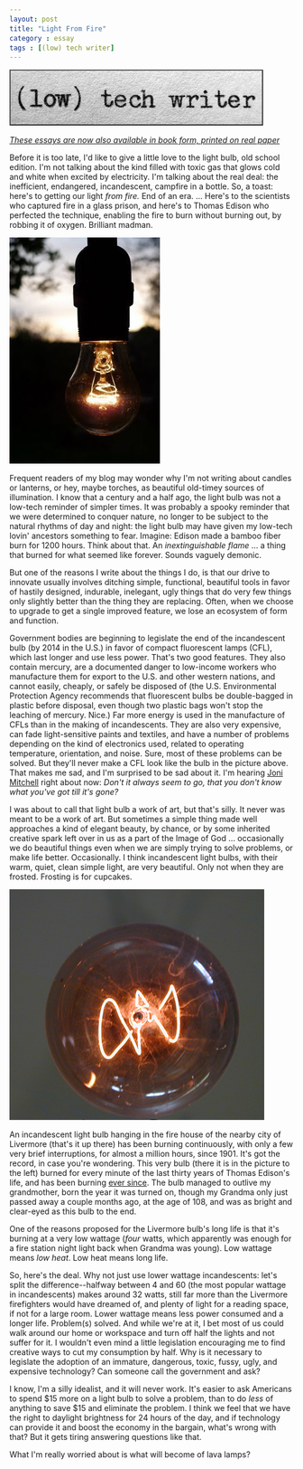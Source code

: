 ```yaml
---
layout: post
title: "Light From Fire"
category : essay
tags : [(low) tech writer]
---
```

[![low tech writer](/assets/ltw/header14.jpg)](http://bit.ly/lowtechwriter)

*[These essays are now also available in book form, printed on real paper](http://bit.ly/lowtechwriter)*
&nbsp;


Before it is too late, I'd like to give a little love to the light bulb, old school edition. I'm not talking about the kind filled with toxic gas that glows cold and white when excited by electricity. I'm talking about the real deal: the inefficient, endangered, incandescent, campfire in a bottle. So, a toast: here's to getting our light *from fire.* End of an era. ... Here's to the scientists who captured fire in a glass prison, and here's to Thomas Edison who perfected the technique, enabling the fire to burn without burning out, by robbing it of oxygen. Brilliant madman.

[![light from fire](/assets/ltw/lightbulb.JPG)](/assets/ltw/lightbulbbg.JPG)

Frequent readers of my blog may wonder why I'm not writing about candles or lanterns, or hey, maybe torches, as beautiful old-timey sources of illumination. I know that a century and a half ago, the light bulb was not a low-tech reminder of simpler times. It was probably a spooky reminder that we were determined to conquer nature, no longer to be subject to the natural rhythms of day and night: the light bulb may have given my low-tech lovin' ancestors something to fear. Imagine: Edison made a bamboo fiber burn for 1200 hours. Think about that. An *inextinguishable flame* ... a thing that burned for what seemed like forever. Sounds vaguely demonic.

But one of the reasons I write about the things I do, is that our drive to innovate usually involves ditching simple, functional, beautiful tools in favor of hastily designed, indurable, inelegant, ugly things that do very few things only slightly better than the thing they are replacing. Often, when we choose to upgrade to get a single improved feature, we lose an ecosystem of form and function. 

Government bodies are beginning to legislate the end of the incandescent bulb (by 2014 in the U.S.) in favor of compact fluorescent lamps (CFL), which last longer and use less power. That's two good features. They also contain mercury, are a documented danger to low-income workers who manufacture them for export to the U.S. and other western nations, and cannot easily, cheaply, or safely be disposed of (the U.S. Environmental Protection Agency recommends that fluorescent bulbs be double-bagged in plastic before disposal, even though two plastic bags won't stop the leaching of mercury. Nice.) Far more energy is used in the manufacture of CFLs than in the making of incandescents. They are also very expensive, can fade light-sensitive paints and textiles, and have a number of problems depending on the kind of electronics used, related to operating temperature, orientation, and noise. Sure, most of these problems can be solved. But they'll never make a CFL look like the bulb in the picture above. That makes me sad, and I'm surprised to be sad about it. I'm hearing [Joni Mitchell](https://www.google.com/search?q=big+yellow+taxi&ie=utf-8&oe=utf-8&aq=t&rls=org.mozilla:en-US:official&gws_rd=ssl) right about now: *Don't it always seem to go, that you don't know what you've got till it's gone?*

I was about to call that light bulb a work of art, but that's silly. It never was meant to be a work of art. But sometimes a simple thing made well approaches a kind of elegant beauty, by chance, or by some inherited creative spark left over in us as a part of the Image of God ... occasionally we do beautiful things even when we are simply trying to solve problems, or make life better. Occasionally. I think incandescent light bulbs, with their warm, quiet, clean simple light, are very beautiful. Only not when they are frosted. Frosting is for cupcakes.

![100 years](/assets/ltw/cb-on.jpg)

An incandescent light bulb hanging in the fire house of the nearby city of Livermore (that's it up there) has been burning continuously, with only a few very brief interruptions, for almost a million hours, since 1901. It's got the record, in case you're wondering. This very bulb (there it is in the picture to the left) burned for every minute of the last thirty years of Thomas Edison's life, and has been burning [ever since](http://www.centennialbulb.org/index.htm). The bulb managed to outlive my grandmother, born the year it was turned on, though my Grandma only just passed away a couple months ago, at the age of 108, and was as bright and clear-eyed as this bulb to the end.

One of the reasons proposed for the Livermore bulb's long life is that it's burning at a very low wattage (*four* watts, which apparently was enough for a fire station night light back when Grandma was young). Low wattage means *low heat*. Low heat means long life.

So, here's the deal. Why not just use lower wattage incandescents: let's split the difference--halfway between 4 and 60 (the most popular wattage in incandescents) makes around 32 watts, still far more than the Livermore firefighters would have dreamed of, and plenty of light for a reading space, if not for a large room. Lower wattage means less power consumed and a longer life. Problem(s) solved. And while we're at it, I bet most of us could walk around our home or workspace and turn off half the lights and not suffer for it. I wouldn't even mind a little legislation encouraging me to find creative ways to cut my consumption by half. Why is it necessary to legislate the adoption of an immature, dangerous, toxic, fussy, ugly, and expensive technology? Can someone call the government and ask?

I know, I'm a silly idealist, and it will never work. It's easier to ask Americans to spend $15 more on a light bulb to solve a problem, than to do *less* of anything to save $15 and eliminate the problem. I think we feel that we have the right to daylight brightness for 24 hours of the day, and if technology can provide it and boost the economy in the bargain, what's wrong with that? But it gets tiring answering questions like that.

What I'm really worried about is what will become of lava lamps?


